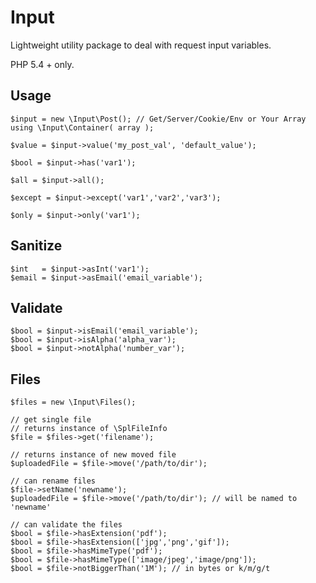 # Input
Lightweight utility package to deal with request input variables.

PHP 5.4 + only.

## Usage
    $input = new \Input\Post(); // Get/Server/Cookie/Env or Your Array using \Input\Container( array );

    $value = $input->value('my_post_val', 'default_value');

    $bool = $input->has('var1');

    $all = $input->all();

    $except = $input->except('var1','var2','var3');

    $only = $input->only('var1');


## Sanitize
    $int   = $input->asInt('var1');
    $email = $input->asEmail('email_variable');

## Validate
    $bool = $input->isEmail('email_variable');
    $bool = $input->isAlpha('alpha_var');
    $bool = $input->notAlpha('number_var');

## Files
    $files = new \Input\Files();

    // get single file
    // returns instance of \SplFileInfo
    $file = $files->get('filename');

    // returns instance of new moved file
    $uploadedFile = $file->move('/path/to/dir');

    // can rename files
    $file->setName('newname');
    $uploadedFile = $file->move('/path/to/dir'); // will be named to 'newname'

    // can validate the files
    $bool = $file->hasExtension('pdf');
    $bool = $file->hasExtension(['jpg','png','gif']);
    $bool = $file->hasMimeType('pdf');
    $bool = $file->hasMimeType(['image/jpeg','image/png']);
    $bool = $file->notBiggerThan('1M'); // in bytes or k/m/g/t